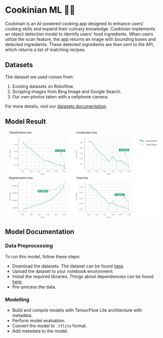 # Cookinian ML 🧑‍🍳

Cookinian is an AI-powered cooking app designed to enhance users' cooking skills and expand their culinary knowledge. Cookinian implements an object detection model to identify users' food ingredients. When users utilize the scan feature, the app returns an image with bounding boxes and detected ingredients. These detected ingredients are then sent to the API, which returns a list of matching recipes.

## Datasets

The dataset we used comes from:

1. Existing datasets on Roboflow.
2. Scraping images from Bing Image and Google Search.
3. Our own photos taken with a cellphone camera.

For more details, visit our [datasets documentation](https://github.com/Cookinian-App/machine-learning/tree/main/dataset/readme.md).

## Model Result

![model-loss](https://raw.githubusercontent.com/Cookinian-App/machine-learning/main/docs/graph.png)

## Model Documentation

### Data Preprocessing

To run this model, follow these steps:

- Download the datasets. The dataset can be found [here](https://github.com/Cookinian-App/machine-learning/tree/main/dataset/readme.md).
- Upload the dataset to your notebook environment.
- Install the required libraries. Things about dependencies can be found [here](https://github.com/Cookinian-App/machine-learning/tree/main/model/README.md).
- Pre-process the data.

### Modelling

- Build and compile models with TensorFlow Lite architecture with metadata.
- Perform model evaluation.
- Convert the model to `.tflite` format.
- Add metadata to the model.
